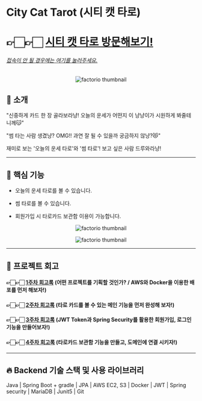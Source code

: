 # City Cat Tarot (시티 캣 타로) 


# 👉🏻👉🏻 [시티 캣 타로 방문해보기!](http://citycattarot.ga/)


###### [접속이 안 될 경우에는 여기를 눌러주세요.](http://citycattarotbucket.s3-website.ap-northeast-2.amazonaws.com)

<p align="center">
  <img src="https://user-images.githubusercontent.com/67456294/114232673-35772e00-99b7-11eb-9777-16dab6b8ef1f.png" alt="factorio thumbnail"/>
</p> 

## 🎈 소개 

"신중하게 카드 한 장 골라보라냥! 오늘의 운세가 어떤지 이 냥냥이가 시원하게 봐줄테니께😽"

"썸 타는 사람 생겼냥? OMG!! 과연 잘 될 수 있을까 궁금하지 않냥?😻"

재미로 보는 '오늘의 운세 타로'와 '썸 타로'! 보고 싶은 사람 드루와라냥!

---

## 🎈 핵심 기능

- 오늘의 운세 타로를 볼 수 있습니다.

- 썸 타로를 볼 수 있습니다.

- 회원가입 시 타로카드 보관함 이용이 가능합니다. 

<p align="center">
  <img src="https://user-images.githubusercontent.com/67456294/114234161-5c366400-99b9-11eb-95f0-90b032488f4b.gif" alt="factorio thumbnail"/>
</p> 

<p align="center">
  <img src="https://user-images.githubusercontent.com/67456294/114234235-72442480-99b9-11eb-827e-5d812c601439.gif" alt="factorio thumbnail"/>
</p> 



---

## 🎈 프로젝트 회고

#### 👉🏻👉🏻 [1주차 회고록](https://domean.tistory.com/215) (어떤 프로젝트를 기획할 것인가? / AWS와 Docker을 이용한 배포를 먼저 해보자!)


#### 👉🏻👉🏻 [2주차 회고록](https://domean.tistory.com/217) (타로 카드를 볼 수 있는 메인 기능을 먼저 완성해 보자!) 


#### 👉🏻👉🏻 [3주차 회고록](https://domean.tistory.com/219) (JWT Token과 Spring Security를 활용한 회원가입, 로그인 기능을 만들어보자!)

#### 👉🏻👉🏻 [4주차 회고록](https://domean.tistory.com/222) (타로카드 보관함 기능을 만들고, 도메인에 연결 시키자!)

---

## 🔥 Backend 기술 스택 및 사용 라이브러리

Java | Spring Boot + gradle | JPA | AWS EC2, S3 | Docker | JWT | Spring security | MariaDB | Junit5 | Git 
